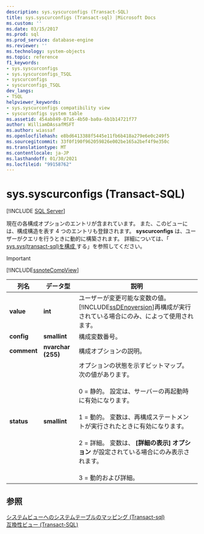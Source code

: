 ```yaml
---
description: sys.syscurconfigs (Transact-SQL)
title: sys.syscurconfigs (Transact-sql) |Microsoft Docs
ms.custom: ''
ms.date: 03/15/2017
ms.prod: sql
ms.prod_service: database-engine
ms.reviewer: ''
ms.technology: system-objects
ms.topic: reference
f1_keywords:
- sys.syscurconfigs
- sys.syscurconfigs_TSQL
- syscurconfigs
- syscurconfigs_TSQL
dev_langs:
- TSQL
helpviewer_keywords:
- sys.syscurconfigs compatibility view
- syscurconfigs system table
ms.assetid: 454ab849-07a5-4b50-ba0a-6b1b14721f77
author: WilliamDAssafMSFT
ms.author: wiassaf
ms.openlocfilehash: e8bd6413388f5445e11fb6b418a279e6e0c249f5
ms.sourcegitcommit: 33f0f190f962059826e002be165a2bef4f9e350c
ms.translationtype: MT
ms.contentlocale: ja-JP
ms.lasthandoff: 01/30/2021
ms.locfileid: "99158762"
---
```

# <a name="syssyscurconfigs-transact-sql"></a>sys.syscurconfigs (Transact-SQL)
[!INCLUDE [SQL Server](../../includes/applies-to-version/sqlserver.md)]

  現在の各構成オプションのエントリが含まれています。 また、このビューには、構成構造を表す 4 つのエントリも登録されます。 **syscurconfigs** は、ユーザーがクエリを行うときに動的に構築されます。 詳細については、「 [sys.sys&#40;transact-sql&#41;を構成 ](../../relational-databases/system-compatibility-views/sys-sysconfigures-transact-sql.md)する」を参照してください。  
  
> [!IMPORTANT]  
>  [!INCLUDE[ssnoteCompView](../../includes/ssnotecompview-md.md)]  
  
|列名|データ型|説明|  
|-----------------|---------------|-----------------|  
|**value**|**int**|ユーザーが変更可能な変数の値。 [!INCLUDE[ssDEnoversion](../../includes/ssdenoversion-md.md)]再構成が実行されている場合にのみ、によって使用されます。|  
|**config**|**smallint**|構成変数番号。|  
|**comment**|**nvarchar (255)**|構成オプションの説明。|  
|**status**|**smallint**|オプションの状態を示すビットマップ。 次の値があります。<br /><br /> 0 = 静的。 設定は、サーバーの再起動時に有効になります。<br /><br /> 1 = 動的。 変数は、再構成ステートメントが実行されたときに有効になります。<br /><br /> 2 = 詳細。 変数は、 **[詳細の表示] オプション** が設定されている場合にのみ表示されます。<br /><br /> 3 = 動的および詳細。|  
  
## <a name="see-also"></a>参照  
 [システムビューへのシステムテーブルのマッピング &#40;Transact-sql&#41;](../../relational-databases/system-tables/mapping-system-tables-to-system-views-transact-sql.md)   
 [互換性ビュー &#40;Transact-SQL&#41;](~/relational-databases/system-compatibility-views/system-compatibility-views-transact-sql.md)  
  
  
